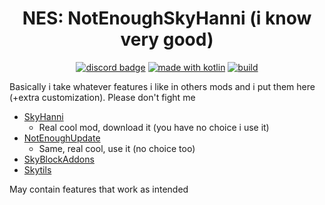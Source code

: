 <h1 align = "center">
	NES: NotEnoughSkyHanni (i know very good)
</h1>

<div align="center">

[![discord badge](https://img.shields.io/discord/997079228510117908?label=discord&color=9089DA&logo=discord&style=for-the-badge)](https://discord.gg/8DXVN4BJz3)
[![made with kotlin](https://img.shields.io/badge/Made%20With-Kotlin-orange?style=for-the-badge&logo=kotlin&logocolor=white)](https://kotlinlang.org/)
[![build](https://img.shields.io/github/actions/workflow/status/superhize/nes-public/build.yml?style=for-the-badge&logo=gradle)]()
</div>


Basically i take whatever features i like in others mods and i put them here (+extra customization). Please don't fight me

- [SkyHanni](https://github.com/hannibal002/SkyHanni)
  - Real cool mod, download it (you have no choice i use it)
- [NotEnoughUpdate](https://github.com/NotEnoughUpdates/NotEnoughUpdates)
  - Same, real cool, use it (no choice too)
- [SkyBlockAddons](https://github.com/BiscuitDevelopment/SkyblockAddons)
- [Skytils](https://github.com/Skytils/SkytilsMod)

May contain features that work as intended 

